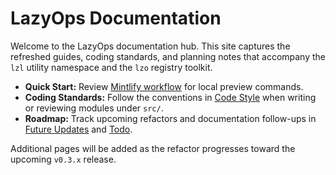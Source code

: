 # LazyOps Documentation

Welcome to the LazyOps documentation hub. This site captures the refreshed
guides, coding standards, and planning notes that accompany the `lzl` utility
namespace and the `lzo` registry toolkit.

- **Quick Start:** Review [Mintlify workflow](mintlify) for local preview
  commands.
- **Coding Standards:** Follow the conventions in
  [Code Style](code-style) when writing or reviewing modules under `src/`.
- **Roadmap:** Track upcoming refactors and documentation follow-ups in
  [Future Updates](future-updates) and [Todo](todo).

Additional pages will be added as the refactor progresses toward the upcoming
`v0.3.x` release.
